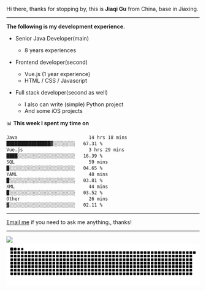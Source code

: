 Hi there, thanks for stopping by, this is **Jiaqi Gu** from China, base in Jiaxing.

---

**The following is my development experience.**

- Senior Java Developer(main)
  - 8 years experiences

- Frontend developer(second)
  - Vue.js (1 year experience)
  - HTML / CSS / Javascript
  
- Full stack developer(second as well)
  - I also can write (simple) Python project
  - And some iOS projects

📊 **This week I spent my time on**
<!--START_SECTION:waka-->

```text
Java                          14 hrs 18 mins  ████████████████▓░░░░░░░░   67.31 %
Vue.js                        3 hrs 29 mins   ████░░░░░░░░░░░░░░░░░░░░░   16.39 %
SQL                           59 mins         █░░░░░░░░░░░░░░░░░░░░░░░░   04.65 %
YAML                          48 mins         █░░░░░░░░░░░░░░░░░░░░░░░░   03.81 %
XML                           44 mins         █░░░░░░░░░░░░░░░░░░░░░░░░   03.52 %
Other                         26 mins         ▓░░░░░░░░░░░░░░░░░░░░░░░░   02.11 %
```

<!--END_SECTION:waka-->

---

[Email me](mailto:htk2klwgr@mozmail.com?subject=Hiring_from_GitHub) if you need to ask me anything., thanks!

---

![]( https://visitor-badge.glitch.me/badge?page_id=githubgujiaqi)
![]( https://github.com/droid-Q/droid-Q/raw/output/github-contribution-grid-snake.svg#gh-dark-mode-only)
